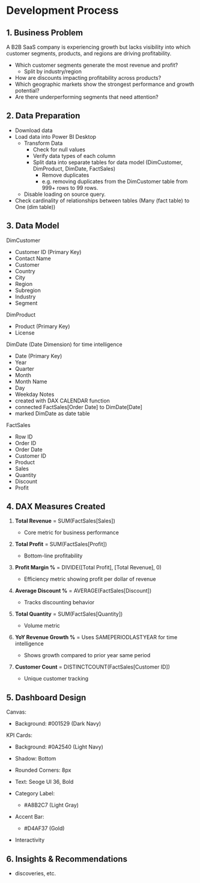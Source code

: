 # Development Process

## 1. Business Problem
A B2B SaaS company is experiencing growth but lacks visibility into which customer segments, products, and regions are driving profitability.
- Which customer segments generate the most revenue and profit?
    - Split by industry/region 
- How are discounts impacting profitability across products?
- Which geographic markets show the strongest performance and growth potential?
- Are there underperforming segments that need attention?

## 2. Data Preparation
- Download data
- Load data into Power BI Desktop 
    - Transform Data
        - Check for null values
        - Verify data types of each column
        - Split data into separate tables for data model (DimCustomer, DimProduct, DimDate, FactSales)
            - Remove duplicates
            - e.g. removing duplicates from the DimCustomer table from 999+ rows to 99 rows.
    - Disable loading on source query.
- Check cardinality of relationships between tables (Many (fact table) to One (dim table))
## 3. Data Model

DimCustomer 
- Customer ID (Primary Key)
- Contact Name
- Customer
- Country
- City
- Region
- Subregion
- Industry
- Segment

DimProduct 
- Product (Primary Key)
- License

DimDate (Date Dimension) for time intelligence
- Date (Primary Key)
- Year
- Quarter
- Month
- Month Name
- Day
- Weekday 
Notes
- created with DAX CALENDAR function
- connected FactSales[Order Date] to DimDate[Date]
- marked DimDate as date table

FactSales 
- Row ID
- Order ID
- Order Date
- Customer ID
- Product
- Sales
- Quantity
- Discount 
- Profit



## 4. DAX Measures Created

1. **Total Revenue** = SUM(FactSales[Sales])
   - Core metric for business performance

2. **Total Profit** = SUM(FactSales[Profit])
   - Bottom-line profitability

3. **Profit Margin %** = DIVIDE([Total Profit], [Total Revenue], 0)
   - Efficiency metric showing profit per dollar of revenue

4. **Average Discount %** = AVERAGE(FactSales[Discount])
   - Tracks discounting behavior

5. **Total Quantity** = SUM(FactSales[Quantity])
   - Volume metric

6. **YoY Revenue Growth %** = Uses SAMEPERIODLASTYEAR for time intelligence
   - Shows growth compared to prior year same period

7. **Customer Count** = DISTINCTCOUNT(FactSales[Customer ID])
   - Unique customer tracking
## 5. Dashboard Design

Canvas:
- Background: #001529 (Dark Navy)

KPI Cards:
- Background: #0A2540 (Light Navy)
- Shadow: Bottom 
- Rounded Corners: 8px
- Text: Seoge UI 36, Bold
- Category Label:
    - #A8B2C7 (Light Gray)
- Accent Bar:
    - #D4AF37 (Gold)

- Interactivity


## 6. Insights & Recommendations
- discoveries, etc.